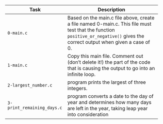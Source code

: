 | Task | Description |
| ---- | ----------- |
| `0-main.c` | Based on the main.c file above, create a file named 0-main.c. This file must test that the function `positive_or_negative()` gives the correct output when given a case of 0. |
| `1-main.c` | Copy this main file. Comment out (don’t delete it!) the part of the code that is causing the output to go into an infinite loop. |
| `2-largest_number.c` | program prints the largest of three integers. |
| `3-print_remaining_days.c` | program converts a date to the day of year and determines how many days are left in the year, taking leap year into consideration |

